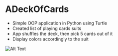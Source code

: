 # ADeckOfCards

- Simple OOP application in Python using Turtle
- Created list of playing cards suits
- App shuffles the deck, then pick 5 cards out of it
- Display colors accordingly to the suit

![Alt Text](https://s3.gifyu.com/images/ezgif-6-9e6e8b08d484.gif)
